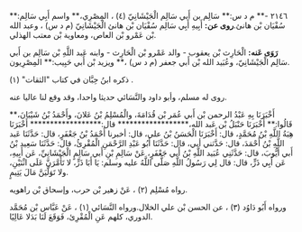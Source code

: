 ٢١٤٦ -** م د س:** سَالِم بن أَبي سَالِم الْجَيْشَانِيّ (٤) ، المِصْرِي،** واسم أَبِي سَالِم:** سُفْيَان بْن هانئ.**روى عن:** أَبِيهِ أَبِي سَالِم سُفْيَان بْن هانئ الْجَيْشَانِيّ (م د س) ، وعبد الله بْن عَمْرو بْن العاص، ومعاوية بْن معتب الهذلي.

**رَوَى عَنه:** الْحَارِث بْن يعقوب - والد عَمْرو بْن الْحَارِث - وابنه عَبد اللَّهِ بْن سَالِم بن أَبي سَالِم الْجَيْشَانِيّ، وعُبَيد الله بْن أَبي جعفر (م د س) ،** ويزيد بْن أَبي حَبِيب:** المِصْرِيون.

ذكره ابنُ حِبَّان في كتاب "الثقات" (١) .

روى له مسلم، وأبو داود والنَّسَائي حديثا واحدا، وقد وقع لنا عاليا عنه.

أَخْبَرَنَا بِهِ عَبْدُ الرحمن بْن أَبي عُمَر بْن قُدَامَةَ، والْمُسْلِمُ بْنُ عَلانَ، وأَحْمَدُ بْنُ شَيْبَانَ،** قَالُوا:** أَخْبَرَنَا حَنْبَلُ بْن عَبد الله،****************** قال:****************** أَخْبَرَنَا هِبَةُ اللَّهِ بْنُ مُحَمَّدٍ، قال: أَخْبَرَنَا الْحَسَنُ بْنُ علي، قال: أخبرنا أَحْمَدُ بْنُ جَعْفَرٍ، قال: حَدَّثَنَا عَبد اللَّهِ بْنُ أَحْمَدَ، قال: حَدَّثني أبي، قال: حَدَّثَنَا أَبُو عَبْدِ الرَّحْمَنِ الْمُقْرِئُ، قال: حَدَّثَنَا سَعِيد بْنُ أَبي أَيُّوبَ، قال: حَدَّثَنِي عُبَيد اللَّهِ بْنُ أَبي جَعْفَرٍ، عَنْ سَالِمِ بْنِ أَبي سَالِمٍ الْجَيْشَانِيِّ، عَن أَبِيهِ، عَن أَبِي ذَرٍّ، قال: قال لِي رَسُولُ اللَّهِ صَلَّى اللَّهُ عليه وسلم: يَا أَبَا ذَرٍّ، لا تَأَمَّرَنَّ عَلَى اثْنَيْنِ، ولا تَوَلَّيَنَّ مَالَ يَتِيمٍ.

رواه مُسْلِم (٢) ، عَنْ زهير بْن حرب، وإسحاق بْن راهويه.

ورواه أَبُو دَاوُد (٣) ، عن الحسن بْن علي الخلال.ورواه النَّسَائي (١) ، عَنْ عَبَّاس بْن مُحَمَّد الدوري، كلهم عَنِ الْمُقْرِئ، فَوَقَعَ لَنَا بَدَلا عَالِيًا.